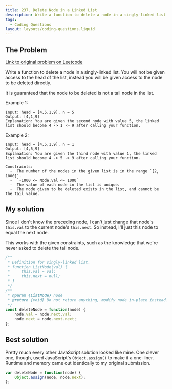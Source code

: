 ```yaml
---
title: 237. Delete Node in a Linked List
description: Write a function to delete a node in a singly-linked list. You will not be given access to the head of the list, instead you will be given access to the node to be deleted directly.
tags:
  - Coding Questions
layout: layouts/coding-questions.liquid
---
```


## The Problem

[Link to original problem on Leetcode](https://leetcode.com/problems/delete-node-in-a-linked-list/)

Write a function to delete a node in a singly-linked list. You will not be given access to the head of the list, instead you will be given access to the node to be deleted directly.

It is guaranteed that the node to be deleted is not a tail node in the list.

Example 1:
```
Input: head = [4,5,1,9], n = 5
Output: [4,1,9]
Explanation: You are given the second node with value 5, the linked list should become 4 -> 1 -> 9 after calling your function.
```

Example 2:
```
Input: head = [4,5,1,9], n = 1
Output: [4,5,9]
Explanation: You are given the third node with value 1, the linked list should become 4 -> 5 -> 9 after calling your function.

Constraints:
  -  The number of the nodes in the given list is in the range `[2, 1000]`.
  -  `-1000 <= Node.val <= 1000`
  -  The value of each node in the list is unique.
  -  The node given to be deleted exists in the list, and cannot be the tail value.

```

## My solution

Since I don't know the preceding node, I can't just change that node's `this.val` to the current node's `this.next`. So instead, I'll just this node to equal the next node.

This works with the given constraints, such as the knowledge that we're never asked to delete the tail node.

```javascript
/**
 * Definition for singly-linked list.
 * function ListNode(val) {
 *     this.val = val;
 *     this.next = null;
 * }
 */
/**
 * @param {ListNode} node
 * @return {void} Do not return anything, modify node in-place instead.
 */
const deleteNode = function(node) {
    node.val = node.next.val;
    node.next = node.next.next;
};
```

## Best solution

Pretty much every other JavaScript solution looked like mine. One clever one, though, used JavaScript's `Object.assign()` to make it a one-liner. Runtime and memory came out identically to my original submission.

```javascript
var deleteNode = function(node) {
    Object.assign(node, node.next);
};
```